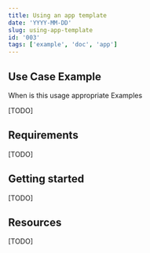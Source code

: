 ```yaml
---
title: Using an app template
date: 'YYYY-MM-DD'
slug: using-app-template
id: '003'
tags: ['example', 'doc', 'app']
---
```


## Use Case Example

When is this usage appropriate
Examples

[TODO]

## Requirements

[TODO]

## Getting started

[TODO]

## Resources

[TODO]
